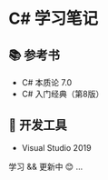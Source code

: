 # C# 学习笔记

## :books: 参考书
- C# 本质论 7.0
- C# 入门经典（第8版）

## :hammer: 开发工具
- Visual Studio 2019

学习 && 更新中 :blush: ...
